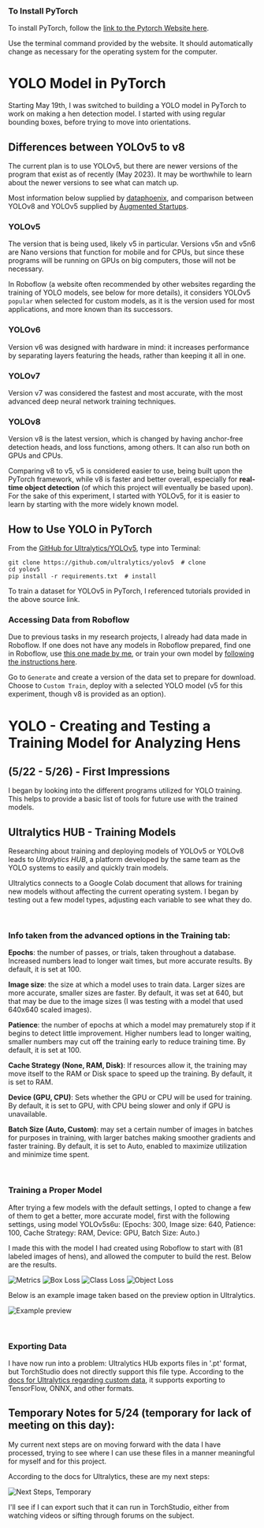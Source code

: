 ### To Install PyTorch

To install PyTorch, follow the [link to the Pytorch Website here](https://pytorch.org).

Use the terminal command provided by the website. It should automatically change as necessary for the operating system for the computer.

# YOLO Model in PyTorch

Starting May 19th, I was switched to building a YOLO model in PyTorch to work on making a hen detection model. I started with using regular bounding boxes, before trying to move into orientations.

## Differences between YOLOv5 to v8

The current plan is to use YOLOv5, but there are newer versions of the program that exist as of recently (May 2023). It may be worthwhile to learn about the newer versions to see what can match up.

Most information below supplied by [dataphoenix](https://dataphoenix.info/a-guide-to-the-yolo-family-of-computer-vision-models/#:~:text=The%20basic%20YOLO%20model%20predicts,at%20155%20frames%20per%20second.), and comparison between YOLOv8 and YOLOv5 supplied by [Augmented Startups](https://www.augmentedstartups.com/blog/yolov8-vs-yolov5-choosing-the-best-object-detection-model#:~:text=YOLOv5%20is%20fast%2C%20easy%20to,popular%20choice%20for%20many%20developers.).

### YOLOv5

The version that is being used, likely v5 in particular. Versions v5n and v5n6 are Nano versions that function for mobile and for CPUs, but since these programs will be running on GPUs on big computers, those will not be necessary.

In Roboflow (a website often recommended by other websites regarding the training of YOLO models, see below for more details), it considers YOLOv5 `popular` when selected for custom models, as it is the version used for most applications, and more known than its successors.

### YOLOv6

Version v6 was designed with hardware in mind: it increases performance by separating layers featuring the heads, rather than keeping it all in one.

### YOLOv7

Version v7 was considered the fastest and most accurate, with the most advanced deep neural network training techniques.

### YOLOv8

Version v8 is the latest version, which is changed by having anchor-free detection heads, and loss functions, among others. It can also run both on GPUs and CPUs. 

Comparing v8 to v5, v5 is considered easier to use, being built upon the PyTorch framework, while v8 is faster and better overall, especially for **real-time object detection** (of which this project will eventually be based upon). For the sake of this experiment, I started with YOLOv5, for it is easier to learn by starting with the more widely known model.

## How to Use YOLO in PyTorch

From the [GitHub for Ultralytics/YOLOv5](https://github.com/ultralytics/yolov5), type into Terminal:

```
git clone https://github.com/ultralytics/yolov5  # clone
cd yolov5
pip install -r requirements.txt  # install
```

To train a dataset for YOLOv5 in PyTorch, I referenced tutorials provided in the above source link.

### Accessing Data from Roboflow

Due to previous tasks in my research projects, I already had data made in Roboflow. If one does not have any models in Roboflow prepared, find one in Roboflow, use [this one made by me](https://universe.roboflow.com/msu-smart-agriculture/hen-data/model/2), or train your own model by [following the instructions here](https://docs.ultralytics.com/yolov5/tutorials/train_custom_data/#12-create-labels).

Go to `Generate` and create a version of the data set to prepare for download. Choose to `Custom Train`, deploy with a selected YOLO model (v5 for this experiment, though v8 is provided as an option). 


# YOLO - Creating and Testing a Training Model for Analyzing Hens

## (5/22 - 5/26) - First Impressions

I began by looking into the different programs utilized for YOLO training. This helps to provide a basic list of tools for future use with the trained models. 

## Ultralytics HUB - Training Models

Researching about training and deploying models of YOLOv5 or YOLOv8 leads to *Ultralytics HUB*, a platform developed by the same team as the YOLO systems to easily and quickly train models.

Ultralytics connects to a Google Colab document that allows for training new models without affecting the current operating system. I began by testing out a few model types, adjusting each variable to see what they do.

<br>

### Info taken from the advanced options in the Training tab:

**Epochs**: the number of passes, or trials, taken throughout a database. Increased numbers lead to longer wait times, but more accurate results. By default, it is set at 100.

**Image size**: the size at which a model uses to train data. Larger sizes are more accurate, smaller sizes are faster. By default, it was set at 640, but that may be due to the image sizes (I was testing with a model that used 640x640 scaled images).

**Patience**: the number of epochs at which a model may prematurely stop if it begins to detect little improvement. Higher numbers lead to longer waiting, smaller numbers may cut off the training early to reduce training time. By default, it is set at 100.

**Cache Strategy (None, RAM, Disk)**: If resources allow it, the training may move itself to the RAM or Disk space to speed up the training. By default, it is set to RAM.

**Device (GPU, CPU)**: Sets whether the GPU or CPU will be used for training. By default, it is set to GPU, with CPU being slower and only if GPU is unavailable.

**Batch Size (Auto, Custom)**: may set a certain number of images in batches for purposes in training, with larger batches making smoother gradients and faster training. By default, it is set to Auto, enabled to maximize utilization and minimize time spent.

<br>

### Training a Proper Model

After trying a few models with the default settings, I opted to change a few of them to get a better, more accurate model, first with the following settings, using model YOLOv5s6u:
(Epochs: 300, Image size: 640, Patience: 100, Cache Strategy: RAM, Device: GPU, Batch Size: Auto.)

I made this with the model I had created using Roboflow to start with (81 labeled images of hens), and allowed the computer to build the rest. Below are the results.

![Metrics](./ReportImages/metrics_5-23-2023.png)
![Box Loss](./ReportImages/box_loss_5-23-2023.png)
![Class Loss](./ReportImages/class_loss_5-23-2023.png)
![Object Loss](./ReportImages/object_loss_5-23-2023.png)

Below is an example image taken based on the preview option in Ultralytics. 

![Example preview](./ReportImages/example_test-5-23-2023.png)

<br>

### Exporting Data

I have now run into a problem: Ultralytics HUb exports files in '.pt' format, but TorchStudio does not directly support this file type. According to the [docs for Ultralytics regarding custom data](https://docs.ultralytics.com/yolov5/tutorials/train_custom_data/#local-logging), it supports exporting to TensorFlow, ONNX, and other formats.

## Temporary Notes for 5/24 (temporary for lack of meeting on this day):
My current next steps are on moving forward with the data I have processed, trying to see where I can use these files in a manner meaningful for myself and for this project.

According to the docs for Ultralytics, these are my next steps:

![Next Steps, Temporary](./ReportImages/next_steps_ultralytics.png)

I'll see if I can export such that it can run in TorchStudio, either from watching videos or sifting through forums on the subject.